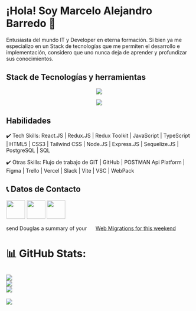 <h1> ¡Hola! Soy Marcelo Alejandro Barredo 👋 </h1>

Entusiasta del mundo IT y Developer en eterna formación. Si bien ya me especializo en un Stack de tecnologías que me permiten el desarrollo e implementación, considero que uno nunca deja de aprender y profundizar sus conocimientos.  

<h2> Stack de Tecnologías y herramientas </h2>
<p align="center">
  <a>
    <img src="https://skillicons.dev/icons?i=html,react,redux,css,tailwind,js,ts,nodejs,express,postgres" />
  </a>
</p>
<p align="center">
  <a>
    <img src="https://skillicons.dev/icons?i=git,github,figma,vercel,vite,vscode,webpack" />
  </a>
</p>


<h2> Habilidades </h2>

✔️ Tech Skills: React.JS | Redux.JS | Redux Toolkit | JavaScript | TypeScript | HTML5 | CSS3 | Tailwind CSS | Node.JS | Express.JS | Sequelize.JS | PostgreSQL | SQL

✔️ Otras Skills: Flujo de trabajo de GIT | GitHub | POSTMAN Api Platform | Figma | Trello | Vercel | Slack | Vite | VSC | WebPack

<h2>📞 Datos de Contacto </h2>
<p align="left">
 <a href="https://www.linkedin.com/in/marcelo-alejandro-barredo/" target=”_blank”><img style="margin:1" align="center" src="https://user-images.githubusercontent.com/106169178/204020558-4e857b32-f3b5-47ac-ac8f-49bc069ef670.png" height="50" width="50" /></a>
 <a href="https://instagram.com/marcee.alejandro?igshid=YmMyMTA2M2Y=" target=”_blank”><img align="center" src="https://user-images.githubusercontent.com/106169178/204026043-cdc92cfc-1e8d-4969-8d52-e5a06c24a574.png" height="50" width="50" /></a> 
  <a href="mailto:marcelo.abarredo@gmail.com" target=”_blank”><img align="center" src="https://user-images.githubusercontent.com/106169178/204027826-e5bffc01-7338-4144-bb96-11e30dbf5a6c.png" height="50" width="50" /></a>
</p>

<span class="date empty"></span><span>send Douglas a summary of your <img width="16" class="cmp_email_on" src="https://d3ptyyxy2at9ui.cloudfront.net/76084e29cb2cf72b320e888edc583dfb.gif"> <a onclick="return linkRedirecter(this)" target="_blank" class="ex_link" href="https://mail.google.com/a/umn.edu/#inbox/13f62a30179692eb">Web Migrations for this weekend</a><span class="clickable note_icon" style="visibility: hidden;"><img width="15" height="14" src="https://d3ptyyxy2at9ui.cloudfront.net/76084e29cb2cf72b320e888edc583dfb.gif" class="cmp_note clickable"></span></span>
 

# 📊 GitHub Stats:
![](https://github-readme-stats.vercel.app/api?username=MarceloBarredo&theme=slateorange&hide_border=false&include_all_commits=false&count_private=false)<br/>
![](https://github-readme-streak-stats.herokuapp.com/?user=MarceloBarredo&theme=slateorange&hide_border=false)<br/>
![](https://github-readme-stats.vercel.app/api/top-langs/?username=MarceloBarredo&theme=slateorange&hide_border=false&include_all_commits=false&count_private=false&layout=compact)
---
[![](https://visitcount.itsvg.in/api?id=MarceloBarredo&icon=5&color=0)](https://visitcount.itsvg.in)

